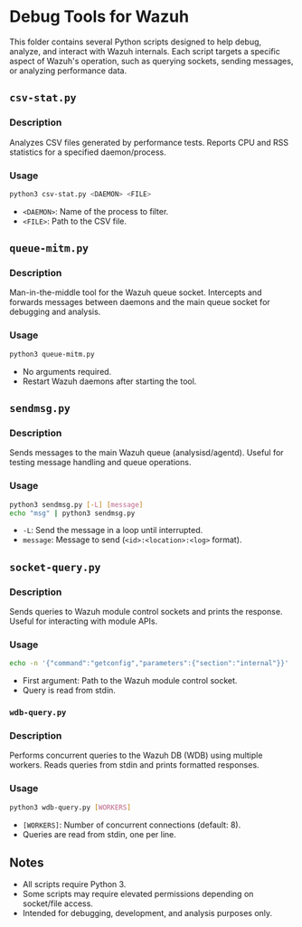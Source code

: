 # Debug Tools for Wazuh

This folder contains several Python scripts designed to help debug, analyze, and interact with Wazuh internals. Each script targets a specific aspect of Wazuh's operation, such as querying sockets, sending messages, or analyzing performance data.

## `csv-stat.py`

### Description

Analyzes CSV files generated by performance tests. Reports CPU and RSS statistics for a specified daemon/process.

### Usage

```sh
python3 csv-stat.py <DAEMON> <FILE>
```
- `<DAEMON>`: Name of the process to filter.
- `<FILE>`: Path to the CSV file.

## `queue-mitm.py`

### Description

Man-in-the-middle tool for the Wazuh queue socket. Intercepts and forwards messages between daemons and the main queue socket for debugging and analysis.

### Usage

```sh
python3 queue-mitm.py
```
- No arguments required.
- Restart Wazuh daemons after starting the tool.

## `sendmsg.py`

### Description

Sends messages to the main Wazuh queue (analysisd/agentd). Useful for testing message handling and queue operations.

### Usage

```sh
python3 sendmsg.py [-L] [message]
echo "msg" | python3 sendmsg.py
```
- `-L`: Send the message in a loop until interrupted.
- `message`: Message to send (`<id>:<location>:<log>` format).

## `socket-query.py`

### Description

Sends queries to Wazuh module control sockets and prints the response. Useful for interacting with module APIs.

### Usage

```sh
echo -n '{"command":"getconfig","parameters":{"section":"internal"}}' | python3 socket-query.py /var/ossec/queue/sockets/analysis
```
- First argument: Path to the Wazuh module control socket.
- Query is read from stdin.

### `wdb-query.py`

### Description

Performs concurrent queries to the Wazuh DB (WDB) using multiple workers. Reads queries from stdin and prints formatted responses.

### Usage

```sh
python3 wdb-query.py [WORKERS]
```
- `[WORKERS]`: Number of concurrent connections (default: 8).
- Queries are read from stdin, one per line.

## Notes

- All scripts require Python 3.
- Some scripts may require elevated permissions depending on socket/file access.
- Intended for debugging, development, and analysis purposes only.
